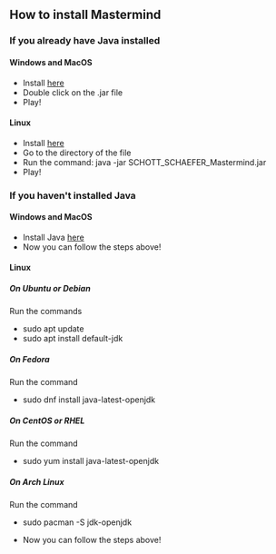 ## How to install Mastermind

### If you already have Java installed


#### Windows and MacOS

+ Install [here](Jar_File/SCHOTT_SCHAEFER_Mastermind.jar)
+ Double click on the .jar file
+ Play!


#### Linux

+ Install [here](Jar_File/SCHOTT_SCHAEFER_Mastermind.jar)
+ Go to the directory of the file
+ Run the command: java -jar SCHOTT_SCHAEFER_Mastermind.jar
+ Play!


### If you haven't installed Java

#### Windows and MacOS

+ Install Java [here](install_java/java_installer_windows.exe)
+ Now you can follow the steps above!

#### Linux

##### On Ubuntu or Debian
Run the commands
+ sudo apt update
+ sudo apt install default-jdk

##### On Fedora
Run the command
+ sudo dnf install java-latest-openjdk

##### On CentOS or RHEL
Run the command
+ sudo yum install java-latest-openjdk

##### On Arch Linux
Run the command
+ sudo pacman -S jdk-openjdk

+ Now you can follow the steps above!
